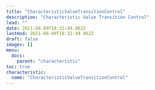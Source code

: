 ```yaml
---
title: "CharacteristicValueTransitionControl"
description: "Characteristic Value Transition Control"
lead: ""
date: 2021-08-09T18:32:49.962Z
lastmod: 2021-08-09T18:32:49.962Z
draft: false
images: []
menu:
  docs:
    parent: "characteristic"
toc: true
characteristic:
  name: "CharacteristicValueTransitionControl"
---
```

